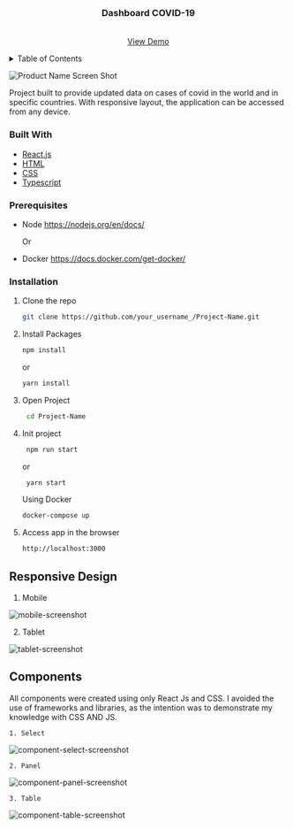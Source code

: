 <div id="top"></div>

<!-- PROJECT LOGO -->
<br />
<div align="center">
  <h3 align="center"> Dashboard COVID-19 </h3>

  <p align="center">
    <br />
    <a href="https://github.com/othneildrew/Best-README-Template">View Demo</a>
  </p>
</div>



<details>
  <summary>Table of Contents</summary>
  <ol>
    <li>
      <a href="#about-the-project">About The Project</a>
      <ul>
        <li><a href="#built-with">Built With</a></li>
      </ul>
    </li>
    <li>
      <a href="#getting-started">Getting Started</a>
      <ul>
        <li><a href="#prerequisites">Prerequisites</a></li>
        <li><a href="#installation">Installation</a></li>
      </ul>
    </li>
  </ol>
</details>

![Product Name Screen Shot][product-screenshot]

Project built to provide updated data on cases of covid in the world and in specific countries. 
With responsive layout, the application can be accessed from any device.



### Built With
* [React.js](https://reactjs.org)
* [HTML](https://developer.mozilla.org/pt-BR/docs/Web/HTML)
* [CSS](https://developer.mozilla.org/pt-BR/docs/Web/CSS) 
* [Typescript](https://www.typescriptlang.org/docs)

### Prerequisites

* Node https://nodejs.org/en/docs/
  
  Or

* Docker https://docs.docker.com/get-docker/

### Installation

1. Clone the repo
   ```sh
   git clone https://github.com/your_username_/Project-Name.git
   ```
2. Install Packages
   ```sh
   npm install
   ```
    or

    ```sh
    yarn install
    ```
3. Open Project
    ```sh
     cd Project-Name
    ``` 
4. Init project
    ```sh
     npm run start
    ``` 
    or

    ```sh
     yarn start
    ``` 

    Using Docker

    ```sh
    docker-compose up
    ``` 
5. Access app in the browser 
  
    ```sh
    http://localhost:3000
    ``` 
    

## Responsive Design
 1. Mobile
  
  ![mobile-screenshot]

 2. Tablet

  ![tablet-screenshot]
  

## Components
All components were created using only React Js and CSS. I avoided the use of frameworks and libraries, as the intention was to demonstrate my knowledge with CSS AND JS.

    1. Select
  
  ![component-select-screenshot]

    2. Panel

  ![component-panel-screenshot]
  

    3. Table

  ![component-table-screenshot]
  


[product-screenshot]: readme-assets/readme-thumb.png
[component-panel-screenshot]: readme-assets/PanelComponent.png
[component-table-screenshot]: readme-assets/tableComponent.png
[component-select-screenshot]: readme-assets/selectComponent.png
[mobile-screenshot]: readme-assets/mobile.jpeg
[tablet-screenshot]: readme-assets/tablet.jpeg
